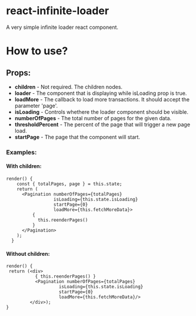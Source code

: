 # react-infinite-loader
A very simple infinite loader react component.

# How to use?

## Props:
* **children** - Not required. The children nodes.
* **loader** - The component that is displaying while isLoading prop is true.
* **loadMore** - The callback to load more transactions. It should accept the parameter 'page'.
* **isLoading** - Controls whethere the loader component should be visible.
* **numberOfPages** - The total number of pages for the given data.
* **thresholdPercent** - The percent of the page that will trigger a new page load.
* **startPage** - The page that the component will start.

### Examples:

#### With children:
```
render() {
    const { totalPages, page } = this.state;
    return (
      <Pagination numberOfPages={totalPages} 
                  isLoading={this.state.isLoading}
                  startPage={0}
                  loadMore={this.fetchMoreData}>
          {
            this.reenderPages()
          }
      </Pagination>
    );
  }
```
#### Without children:
```
render() {
 return (<div>
           { this.reenderPages() }
           <Pagination numberOfPages={totalPages} 
                    isLoading={this.state.isLoading}
                    startPage={0}
                    loadMore={this.fetchMoreData}/>
         </div>);
}
```



